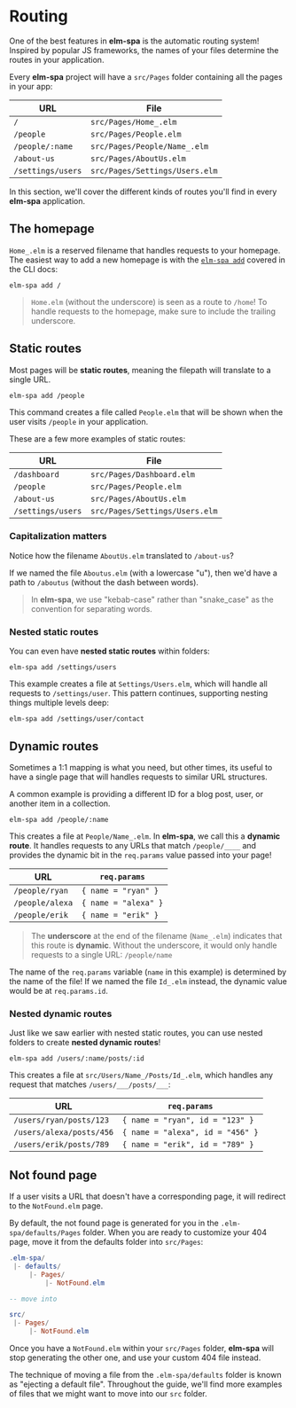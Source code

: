 # Routing

One of the best features in __elm-spa__ is the automatic routing system! Inspired by popular JS frameworks, the names of your files determine the routes in your application.

Every __elm-spa__ project will have a `src/Pages` folder containing all the pages in your app:

URL | File
--- | ---
`/` | `src/Pages/Home_.elm`
`/people` | `src/Pages/People.elm`
`/people/:name` | `src/Pages/People/Name_.elm`
`/about-us` | `src/Pages/AboutUs.elm`
`/settings/users` | `src/Pages/Settings/Users.elm`

In this section, we'll cover the different kinds of routes you'll find in every __elm-spa__ application.

## The homepage
 
`Home_.elm` is a reserved filename that handles requests to your homepage. The easiest way to add a new homepage is with the [`elm-spa add`](/guide/cli#elm-spa-add) covered in the CLI docs:

```terminal
elm-spa add /
```

> `Home.elm` (without the underscore) is seen as a route to `/home`! To handle requests to the homepage, make sure to include the trailing underscore.

## Static routes

Most pages will be __static routes__, meaning the filepath will translate to a single URL.

```terminal
elm-spa add /people
```

This command creates a file called `People.elm` that will be shown when the user visits `/people` in your application.

These are a few more examples of static routes:

URL | File
--- | ---
`/dashboard` | `src/Pages/Dashboard.elm`
`/people` | `src/Pages/People.elm`
`/about-us` | `src/Pages/AboutUs.elm`
`/settings/users` | `src/Pages/Settings/Users.elm`

### Capitalization matters

Notice how the filename `AboutUs.elm` translated to `/about-us`?

If we named the file `Aboutus.elm` (with a lowercase "u"), then we'd have a path to `/aboutus` (without the dash between words).

> In __elm-spa__, we use "kebab-case" rather than "snake_case" as the convention for separating words.

### Nested static routes

You can even have __nested static routes__ within folders:

```terminal
elm-spa add /settings/users
```

This example creates a file at `Settings/Users.elm`, which will handle all requests to `/settings/user`. This pattern continues, supporting nesting things multiple levels deep:

```terminal
elm-spa add /settings/user/contact
```


## Dynamic routes

Sometimes a 1:1 mapping is what you need, but other times, its useful to have a single page that will handles requests to similar URL structures.

A common example is providing a different ID for a blog post, user, or another item in a collection.

```terminal
elm-spa add /people/:name
```

This creates a file at `People/Name_.elm`. In __elm-spa__, we call this a __dynamic route__. It handles requests to any URLs that match `/people/____` and provides the dynamic bit in the `req.params` value passed into your page!

URL | `req.params`
--- | ---
`/people/ryan` | `{ name = "ryan" }`
`/people/alexa` | `{ name = "alexa" }`
`/people/erik` | `{ name = "erik" }`

> The __underscore__ at the end of the filename (`Name_.elm`) indicates that this route is __dynamic__. Without the underscore, it would only handle requests to a single URL: `/people/name`

The name of the `req.params` variable (`name` in this example) is determined by the name of the file! If we named the file `Id_.elm` instead, the dynamic value would be at `req.params.id`.

### Nested dynamic routes

Just like we saw earlier with nested static routes, you can use nested folders to create __nested dynamic routes__!

```terminal
elm-spa add /users/:name/posts/:id
```

This creates a file at `src/Users/Name_/Posts/Id_.elm`, which handles any request that matches `/users/___/posts/___`:

URL | `req.params`
--- | ---
`/users/ryan/posts/123` | `{ name = "ryan", id = "123" }`
`/users/alexa/posts/456` | `{ name = "alexa", id = "456" }`
`/users/erik/posts/789` | `{ name = "erik", id = "789" }`


## Not found page

If a user visits a URL that doesn't have a corresponding page, it will redirect to the `NotFound.elm` page. 

By default, the not found page is generated for you in the `.elm-spa/defaults/Pages` folder. When you are ready to customize your 404 page, move it from the defaults folder into `src/Pages`:

```elm
.elm-spa/
 |- defaults/
     |- Pages/
         |- NotFound.elm

-- move into

src/
 |- Pages/
     |- NotFound.elm
```

Once you have a `NotFound.elm` within your `src/Pages` folder, __elm-spa__ will stop generating the other one, and use your custom 404 file instead.

The technique of moving a file from the `.elm-spa/defaults` folder is known as "ejecting a default file". Throughout the guide, we'll find more examples of files that we might want to move into our `src` folder.

